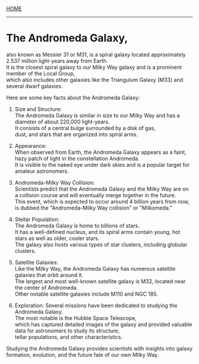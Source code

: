 [HOME](/README.md)  

----------------------

# The Andromeda Galaxy,  
  also known as Messier 31 or M31, is a spiral galaxy located approximately 2.537 million light-years away from Earth.   
   It is the closest spiral galaxy to our Milky Way galaxy and is a prominent member of the Local Group,    
    which also includes other galaxies like the Triangulum Galaxy (M33) and several dwarf galaxies.   

   Here are some key facts about the Andromeda Galaxy:

   1. Size and Structure:   
       The Andromeda Galaxy is similar in size to our Milky Way and has a diameter of about 220,000 light-years.     
        It consists of a central bulge surrounded by a disk of gas,     
         dust, and stars that are organized into spiral arms.   

   2. Appearance:    
       When observed from Earth, the Andromeda Galaxy appears as a faint, hazy patch of light in the constellation Andromeda.     
        It is visible to the naked eye under dark skies and is a popular target for amateur astronomers.    

   3. Andromeda-Milky Way Collision:    
       Scientists predict that the Andromeda Galaxy and the Milky Way are on a collision course and will eventually merge together in the future.     
        This event, which is expected to occur around 4 billion years from now,     
         is dubbed the "Andromeda-Milky Way collision" or "Milkomeda."   

   4. Stellar Population:  
       The Andromeda Galaxy is home to billions of stars.   
        It has a well-defined nucleus, and its spiral arms contain young, hot stars as well as older, cooler stars.   
         The galaxy also hosts various types of star clusters, including globular clusters.   

   5. Satellite Galaxies:   
       Like the Milky Way, the Andromeda Galaxy has numerous satellite galaxies that orbit around it.   
        The largest and most well-known satellite galaxy is M32, located near the center of Andromeda.     
         Other notable satellite galaxies include M110 and NGC 185.   

   6. Exploration: Several missions have been dedicated to studying the Andromeda Galaxy.    
       The most notable is the Hubble Space Telescope,   
        which has captured detailed images of the galaxy and provided valuable data for astronomers to study its structure,    
         tellar populations, and other characteristics.   

   Studying the Andromeda Galaxy provides scientists with insights into galaxy formation, evolution, and the future fate of our own Milky Way.   
